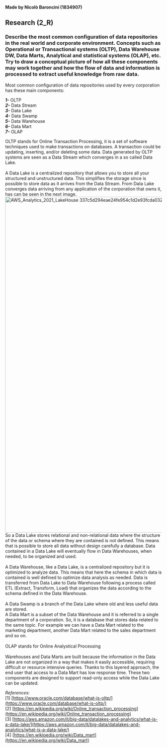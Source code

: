 **Made by Nicolò Baroncini (1834907)**

## Research (2_R)
### Describe the most common configuration of data repositories in the real world and corporate environment. Concepts such as Operational or Transactional systems (OLTP), Data Warehouse DW, Data Marts, Analytical and statistical systems (OLAP), etc. Try to draw a conceptual picture of how all these components may work together and how the flow of data and information is processed to extract useful knowledge from raw data.

Most common configuration of data repositories used by every corporation has these main components:

***1-*** OLTP \
***2-*** Data Stream \
***3-*** Data Lake \
***4-*** Data Swamp \
***5-*** Data Warehouse \
***6-*** Data Mart \
***7-*** OLAP 

OLTP stands for Online Transaction Processing, it is a set of software techniques used to make transactions on databases. A transaction could be updating, inserting, and/or deleting some data. Data generated by OLTP systems are seen as a Data Stream which converges in a so called Data Lake.\
\
A Data Lake is a centralized repository that allows you to store all your structured and unstructured data. This simplifies the storage since is possible to store data as it arrives from the Data Stream. From Data Lake converges data arriving from any application of the corporation that owns it, has can be seen in the next image.
<img width="1081" alt="AWS_Analytics_2021_LakeHouse 337c5d294eae24fe954c1d2e93fcda03233dfba4" src="https://user-images.githubusercontent.com/78324346/135889032-59e71b55-c3a0-4aab-943c-02bc366bd6f4.png">
So a Data Lake stores relational and non-relational data where the structure of the data or schema where they are contained is not defined. This means that is possible to store all data without design carefully a database. Data contained in a Data Lake will eventually flow in Data Warehouses, when needed, to be organized and used. \
\
A Data Warehouse, like a Data Lake, is a centralized repository but it is optimized to analyze data. This means that here the schema in which data is contained is well defined to optimize data analysis as needed. Data is transferred from Data Lake to Data Warehouse following a process called ETL (Extract, Transform, Load) that organizes the data according to the schema defined in the Data Warehouse. \
\
A Data Swamp is a branch of the Data Lake where old and less useful data are stored.
\
A Data Mart is a subset of the Data Warehouse and it is referred to a single department of a corporation. So, it is a database that stores data related to the same topic. For example we can have a Data Mart related to the marketing department, another Data Mart related to the sales department and so on. \
\
OLAP stands for Online Analystical Processing \
\
Warehouses and Data Marts are built because the information in the Data Lake are not organized in a way that makes it easily accessible, requiring difficult or resource intensive queries. Thanks to this layered approach, the end user that access to a Data Mart has low response time. These two components are designed to support read-only access while the Data Lake can be updated.

*References:* \
[1] [https://www.oracle.com/database/what-is-oltp/](https://www.oracle.com/database/what-is-oltp/) \
[2] [https://en.wikipedia.org/wiki/Online_transaction_processing](https://en.wikipedia.org/wiki/Online_transaction_processing) \
[3] [https://aws.amazon.com/it/big-data/datalakes-and-analytics/what-is-a-data-lake/](https://aws.amazon.com/it/big-data/datalakes-and-analytics/what-is-a-data-lake/) \
[4] [https://en.wikipedia.org/wiki/Data_mart](https://en.wikipedia.org/wiki/Data_mart)
